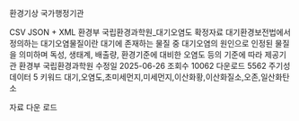 환경기상 국가행정기관

CSV JSON + XML 환경부 국립환경과학원_대기오염도 확정자료
대기환경보전법에서 정의하는 대기오염물질이란 대기에 존재하는 물질 중 대기오염의 원인으로 인정된 물질을 의미하며 독성, 생태계, 배출량, 환경기준에 대비한 오염도 등의 기준에 따라
제공기관 환경부 국립환경과학원 수정일 2025-06-26 조회수 10062 다운로드 5562 주기성 데이터 5 키워드 대기,오염도,초미세먼지,미세먼지,이산화황,이산화질소,오존,일산화탄소

자료 다운 로드

